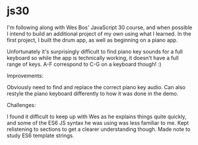 # js30

I'm following along with Wes Bos' JavaScript 30 course, and when possible
I intend to build an additional project of my own using what I learned. 
In the first project, I built the drum app, as well as beginning on a piano app.

Unfortunately it's surprisingly difficult to find piano key sounds for a full keyboard
so while the app is technically working, it doesn't have a full range of keys. A-F correspond to C-G on a keyboard though! :)

Improvements:

Obviously need to find and replace the correct piano key audio. Can also restyle the piano keyboard differently to how
it was done in the demo. 

Challenges:

I found it difficult to keep up with Wes as he explains things quite quickly, and some of the ES6 JS syntax he was using
was less familiar to me. Kept relistening to sections to get a clearer understanding though. Made note to study ES6 template
strings.
